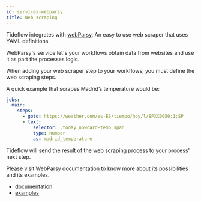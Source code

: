 ```yaml
---
id: services-webparsy
title: Web scraping
---
```


Tideflow integrates with [webParsy](https://github.com/joseconstela/webparsy). An easy 
to use web scraper that uses YAML definitions.

WebParsy's service let's your workflows obtain data from websites and use it as part the
processes logic.

When adding your web scraper step to your workflows, you must define the web scraping
steps.

A quick example that scrapes Madrid’s temperature would be:

```yaml
jobs:
  main:
    steps:
      - goto: https://weather.com/es-ES/tiempo/hoy/l/SPXX0050:1:SP
      - text:
          selector: .today_nowcard-temp span
          type: number
          as: madrid_temperature
```

Tideflow will send the result of the web scraping process to your process' next
step.

Please visit WebParsy documentation to know more about its possibilities and its examples.

- [documentation](https://github.com/joseconstela/webparsy)
- [examples](https://github.com/joseconstela/webparsy/tree/master/example)
